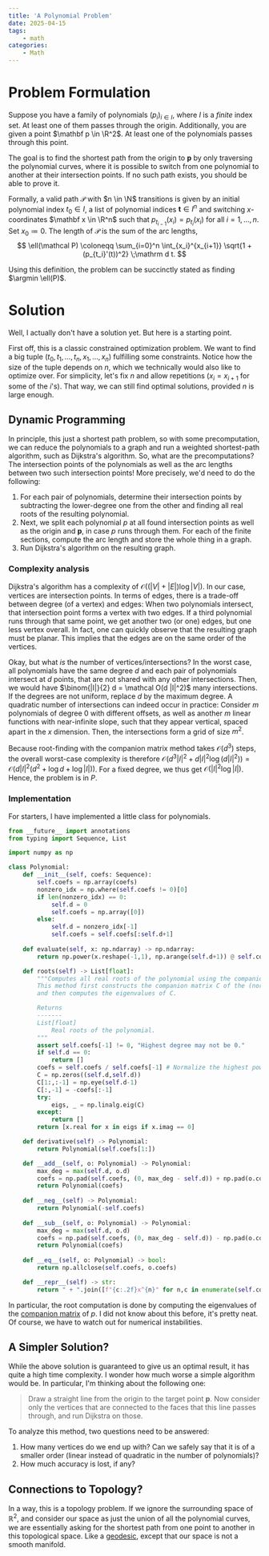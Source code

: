 ```yaml
---
title: 'A Polynomial Problem'
date: 2025-04-15
tags:
    - math
categories:
    - Math
---
```


# Problem Formulation
Suppose you have a family of polynomials $(p_i)_{i \in I}$, where $I$ is a *finite* index set. At least one of them passes through the origin. Additionally, you are given a point $\mathbf p \in \R^2$. At least one of the polynomials passes through this point. 

The goal is to find the shortest path from the origin to $\mathbf p$ by only traversing the polynomial curves, where it is possible to switch from one polynomial to another at their intersection points. If no such path exists, you should be able to prove it.

Formally, a valid path $\mathcal P$ with $n \in \N$ transitions is given by an initial polynomial index $t_0 \in I$, a list of polynomial indices $\mathbf t \in I^n$ and switching $x$-coordinates $\mathbf x \in \R^n$ such that $p_{t_{i-1}}(x_i) = p_{t_i}(x_i)$ for all $i = 1,\dots,n$. Set $x_0 \coloneqq 0$. The length of $\mathcal P$ is the sum of the arc lengths,
$$
    \ell(\mathcal P) \coloneqq \sum_{i=0}^n \int_{x_i}^{x_{i+1}} \sqrt{1 + (p_{t_i}'(t))^2} \;\mathrm d t.
$$

Using this definition, the problem can be succinctly stated as finding $\argmin \ell(P)$.

# Solution
Well, I actually don't have a solution yet. But here is a starting point.

First off, this is a classic constrained optimization problem. We want to find a big tuple $(t_0,t_1,\dots,t_n,x_1,\dots,x_n)$ fulfilling some constraints. Notice how the size of the tuple depends on $n$, which we technically would also like to optimize over. For simplicity, let's fix $n$ and allow repetitions ($x_i = x_{i+1}$ for some of the $i$'s). That way, we can still find optimal solutions, provided $n$ is large enough.

## Dynamic Programming
In principle, this just a shortest path problem, so with some precomputation, we can reduce the polynomials to a graph and run a weighted shortest-path algorithm, such as Dijkstra's algorithm. So, what are the precomputations? The intersection points of the polynomials as well as the arc lengths between two such intersection points! More precisely, we'd need to do the following:

1. For each pair of polynomials, determine their intersection points by subtracting the lower-degree one from the other and finding all real roots of the resulting polynomial.
2. Next, we split each polynomial $p$ at all found intersection points as well as the origin and $\mathbf p$, in case $p$ runs through them. For each of the finite sections, compute the arc length and store the whole thing in a graph.
3. Run Dijkstra's algorithm on the resulting graph.

### Complexity analysis
Dijkstra's algorithm has a complexity of $\mathcal O((|V|+|E|)\log |V|)$. In our case, vertices are intersection points. In terms of edges, there is a trade-off between degree (of a vertex) and edges: When two polynomials intersect, that intersection point forms a vertex with two edges. If a third polynomial runs through that same point, we get another two (or one) edges, but one less vertex overall. In fact, one can quickly observe that the resulting graph must be planar. This implies that the edges are on the same order of the vertices.

Okay, but what *is* the number of vertices/intersections? In the worst case, all polynomials have the same degree $d$ and each pair of polynomials intersect at $d$ points, that are not shared with any other intersections. Then, we would have $\binom{|I|}{2} d = \mathcal O(d |I|^2)$ many intersections. If the degrees are not uniform, replace $d$ by the maximum degree.
A quadratic number of intersections can indeed occur in practice: Consider $m$ polynomials of degree 0 with different offsets, as well as another $m$ linear functions with near-infinite slope, such that they appear vertical, spaced apart in the $x$ dimension. Then, the intersections form a grid of size $m^2$.

Because root-finding with the companion matrix method takes $\mathcal O(d^3)$ steps, the overall worst-case complexity is therefore $\mathcal O(d^3 |I|^2 + d |I|^2 \log(d |I|^2)) = \mathcal O(d |I|^2(d^2 + \log d + \log |I|))$. For a fixed degree, we thus get $\mathcal O(|I|^2 \log |I|)$. Hence, the problem is in $P$.

### Implementation
For starters, I have implemented a little class for polynomials.
```python
from __future__ import annotations
from typing import Sequence, List

import numpy as np

class Polynomial:
    def __init__(self, coefs: Sequence):
        self.coefs = np.array(coefs)
        nonzero_idx = np.where(self.coefs != 0)[0]
        if len(nonzero_idx) == 0:
            self.d = 0
            self.coefs = np.array([0])
        else:
            self.d = nonzero_idx[-1]
            self.coefs = self.coefs[:self.d+1]
    
    def evaluate(self, x: np.ndarray) -> np.ndarray:
        return np.power(x.reshape(-1,1), np.arange(self.d+1)) @ self.coefs

    def roots(self) -> List[float]:
        """Computes all real roots of the polynomial using the companion matrix method.
        This method first constructs the companion matrix C of the (normalized) polynomial
        and then computes the eigenvalues of C.

        Returns
        -------
        List[float]
            Real roots of the polynomial.
        """
        assert self.coefs[-1] != 0, "Highest degree may not be 0."
        if self.d == 0:
            return []
        coefs = self.coefs / self.coefs[-1] # Normalize the highest power
        C = np.zeros((self.d,self.d))
        C[1:,:-1] = np.eye(self.d-1)
        C[:,-1] = -coefs[:-1]
        try:
            eigs, _ = np.linalg.eig(C)
        except:
            return []
        return [x.real for x in eigs if x.imag == 0]

    def derivative(self) -> Polynomial:
        return Polynomial(self.coefs[1:])

    def __add__(self, o: Polynomial) -> Polynomial:
        max_deg = max(self.d, o.d)
        coefs = np.pad(self.coefs, (0, max_deg - self.d)) + np.pad(o.coefs, (0, max_deg - o.d))
        return Polynomial(coefs)
    
    def __neg__(self) -> Polynomial:
        return Polynomial(-self.coefs)
    
    def __sub__(self, o: Polynomial) -> Polynomial:
        max_deg = max(self.d, o.d)
        coefs = np.pad(self.coefs, (0, max_deg - self.d)) - np.pad(o.coefs, (0, max_deg - o.d))
        return Polynomial(coefs)
    
    def __eq__(self, o: Polynomial) -> bool:
        return np.allclose(self.coefs, o.coefs)

    def __repr__(self) -> str:
        return " + ".join([f"{c:.2f}x^{n}" for n,c in enumerate(self.coefs)]).replace("x^0", "").replace("x^1", "x")
```

In particular, the root computation is done by computing the eigenvalues of the [companion matrix](https://en.wikipedia.org/wiki/Companion_matrix) of $p$. I did not know about this before, it's pretty neat. Of course, we have to watch out for numerical instabilities.

## A Simpler Solution?
While the above solution is guaranteed to give us an optimal result, it has quite a high time complexity. I wonder how much worse a simple algorithm would be. In particular, I'm thinking about the following one:

> Draw a straight line from the origin to the target point $\mathbf p$. Now consider only the vertices that are connected to the faces that this line passes through, and run Dijkstra on those.

To analyze this method, two questions need to be answered:

1. How many vertices do we end up with? Can we safely say that it is of a smaller order (linear instead of quadratic in the number of polynomials)?
2. How much accuracy is lost, if any?

## Connections to Topology?
In a way, this is a topology problem. If we ignore the surrounding space of $\mathbb R^2$, and consider our space as just the union of all the polynomial curves, we are essentially asking for the shortest path from one point to another in this topological space. Like a [geodesic](https://en.wikipedia.org/wiki/Geodesic), except that our space is not a smooth manifold.